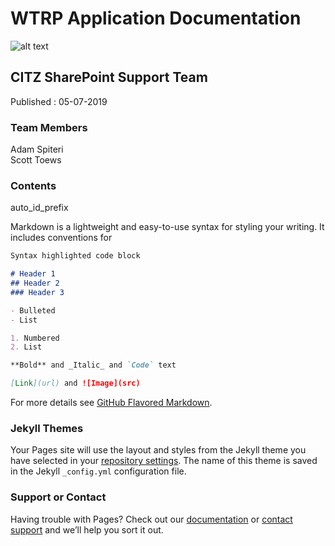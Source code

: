  # WTRP Application Documentation

![alt text](https://c.s-microsoft.com/en-us/CMSImages/AppTile_SharePoint_68x68.png "Logo Title Text 1")
## CITZ SharePoint Support Team
Published : 05-07-2019

### Team Members
Adam Spiteri  
Scott Toews

                                                                                                      
### Contents


auto_id_prefix  

Markdown is a lightweight and easy-to-use syntax for styling your writing. It includes conventions for

```markdown
Syntax highlighted code block

# Header 1
## Header 2
### Header 3

- Bulleted
- List

1. Numbered
2. List

**Bold** and _Italic_ and `Code` text

[Link](url) and ![Image](src)
```

For more details see [GitHub Flavored Markdown](https://guides.github.com/features/mastering-markdown/).

### Jekyll Themes

Your Pages site will use the layout and styles from the Jekyll theme you have selected in your [repository settings](https://github.com/ASpiteri-BCGov/SharePoint-CITZ-Projects/settings). The name of this theme is saved in the Jekyll `_config.yml` configuration file.

### Support or Contact

Having trouble with Pages? Check out our [documentation](https://help.github.com/categories/github-pages-basics/) or [contact support](https://github.com/contact) and we’ll help you sort it out.
